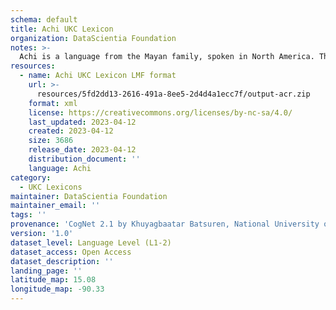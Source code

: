 ```yaml
---
schema: default
title: Achi UKC Lexicon
organization: DataScientia Foundation
notes: >-
  Achi is a language from the Mayan family, spoken in North America. The UKC Lexicon of Achi is represented as a lexico-semantic network. It consists of words, word senses, synsets, as well as sense-level and synset-level relationships.
resources:
  - name: Achi UKC Lexicon LMF format
    url: >-
      resources/5fd2dd13-2616-491a-8ee5-2d4d4a1ecc7f/output-acr.zip
    format: xml
    license: https://creativecommons.org/licenses/by-nc-sa/4.0/
    last_updated: 2023-04-12
    created: 2023-04-12
    size: 3686
    release_date: 2023-04-12
    distribution_document: ''
    language: Achi
category:
  - UKC Lexicons
maintainer: DataScientia Foundation
maintainer_email: ''
tags: ''
provenance: 'CogNet 2.1 by Khuyagbaatar Batsuren, National University of Mongolia (http://cognet.ukc.disi.unitn.it); Native Languages of the Americas 2021.11. by Laura Redish and Orrin Lewis (http://www.native-languages.org); Princeton WordNet 2.1 by Princeton University (https://wordnet.princeton.edu)'
version: '1.0'
dataset_level: Language Level (L1-2)
dataset_access: Open Access
dataset_description: ''
landing_page: ''
latitude_map: 15.08
longitude_map: -90.33
---
```

